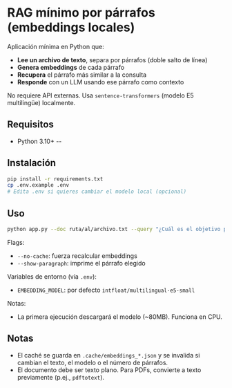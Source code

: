 # RAG mínimo por párrafos (embeddings locales)

Aplicación mínima en Python que:
- **Lee un archivo de texto**, separa por párrafos (doble salto de línea)
- **Genera embeddings** de cada párrafo
- **Recupera** el párrafo más similar a la consulta
- **Responde** con un LLM usando ese párrafo como contexto

No requiere API externas. Usa `sentence-transformers` (modelo E5 multilingüe) localmente.

## Requisitos

- Python 3.10+
--

## Instalación

```bash
pip install -r requirements.txt
cp .env.example .env
# Edita .env si quieres cambiar el modelo local (opcional)
```

## Uso

```bash
python app.py --doc ruta/al/archivo.txt --query "¿Cuál es el objetivo principal?" --show-paragraph
```

Flags:
- `--no-cache`: fuerza recalcular embeddings
- `--show-paragraph`: imprime el párrafo elegido

Variables de entorno (vía `.env`):
- `EMBEDDING_MODEL`: por defecto `intfloat/multilingual-e5-small`

Notas:
- La primera ejecución descargará el modelo (~80MB). Funciona en CPU.

## Notas

- El caché se guarda en `.cache/embeddings_*.json` y se invalida si cambian el texto, el modelo o el número de párrafos.
- El documento debe ser texto plano. Para PDFs, convierte a texto previamente (p.ej., `pdftotext`).
